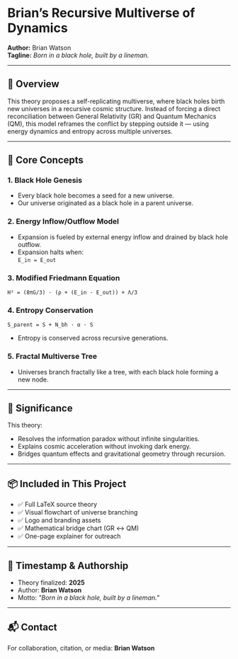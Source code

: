 
# Brian’s Recursive Multiverse of Dynamics

**Author:** Brian Watson  
**Tagline:** *Born in a black hole, built by a lineman.*

---

## 🔭 Overview

This theory proposes a self-replicating multiverse, where black holes birth new universes in a recursive cosmic structure. Instead of forcing a direct reconciliation between General Relativity (GR) and Quantum Mechanics (QM), this model reframes the conflict by stepping outside it — using energy dynamics and entropy across multiple universes.

---

## 🧠 Core Concepts

### 1. Black Hole Genesis
- Every black hole becomes a seed for a new universe.
- Our universe originated as a black hole in a parent universe.

### 2. Energy Inflow/Outflow Model
- Expansion is fueled by external energy inflow and drained by black hole outflow.
- Expansion halts when:  
  `E_in = E_out`

### 3. Modified Friedmann Equation
```
H² = (8πG/3) · (ρ + (E_in - E_out)) + Λ/3
```

### 4. Entropy Conservation
```
S_parent = S + N_bh · α · S
```
- Entropy is conserved across recursive generations.

### 5. Fractal Multiverse Tree
- Universes branch fractally like a tree, with each black hole forming a new node.

---

## 🧩 Significance

This theory:
- Resolves the information paradox without infinite singularities.
- Explains cosmic acceleration without invoking dark energy.
- Bridges quantum effects and gravitational geometry through recursion.

---

## 📦 Included in This Project

- ✅ Full LaTeX source theory
- ✅ Visual flowchart of universe branching
- ✅ Logo and branding assets
- ✅ Mathematical bridge chart (GR ↔ QM)
- ✅ One-page explainer for outreach

---

## 📅 Timestamp & Authorship

- Theory finalized: **2025**
- Author: **Brian Watson**
- Motto: *"Born in a black hole, built by a lineman."*

---

## 📬 Contact

For collaboration, citation, or media:
**Brian Watson**
